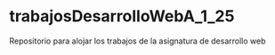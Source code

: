 # trabajosDesarrolloWebA_1_25
Repositorio para alojar los trabajos de la asignatura de desarrollo web 
